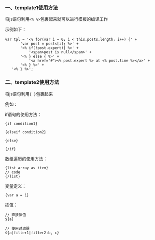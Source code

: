 ### 一、template1使用方法

将js语句利用`<% %>`包裹起来就可以进行模板的编译工作

示例如下：
```
var tpl = '<% for(var i = 0; i < this.posts.length; i++) {' +　
       'var post = posts[i]; %>' +
       '<% if(!post.expert){ %>' +
           '<span>post is null</span>' +
       '<% } else { %>' +
           '<a href="#"><% post.expert %> at <% post.time %></a>' +
       '<% } %>' +
   '<% } %>';
```

### 二、template2使用方法

将js语句利用`{ }`包裹起来

例如：

if语句的使用方法：
```
{if condition1}

{elseif condition2}

{else}

{/if}
```

数组遍历的使用方法：
```
{list array as item}
// code
{/list}
```

变量定义：
```
{var a = 1}
```

插值：
```
// 直接插值
${a}

// 使用过滤器
${a|filter1|filter2:b, c}
```
